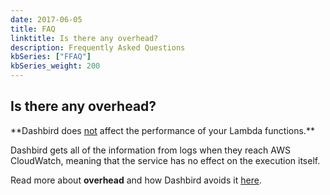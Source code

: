 ```yaml
---
date: 2017-06-05
title: FAQ
linktitle: Is there any overhead?
description: Frequently Asked Questions
kbSeries: ["FFAQ"]
kbSeries_weight: 200
---
```


<h2>
  <span class="h2 underlined bold">
    Is there any overhead?
  </span>
</h2>
**Dashbird does <u>not</u> affect the performance of your Lambda functions.**

Dashbird gets all of the information from logs when they reach AWS CloudWatch, meaning that the service has no effect on the execution itself.

Read more about **overhead** and how Dashbird avoids it [here](/docs/learn/overhead/).

<!-- - what is overhead?
- explain why Dashbird is fast
- explain how it does not affect performance
- very small to no impact on AWS bill -> segway to next FAQ
- link to `/docs/learn/overhead/` -->